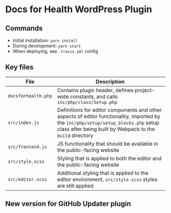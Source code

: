 # Docs for Health WordPress Plugin

## Commands

- Initial installation: `yarn install`
- During development: `yarn start`
- When deploying, see `.travis.yml` config

## Key files

| File | Description |
| ---- | ----------- |
| `docsforhealth.php` | Contains plugin header, defines project-wide constants, and calls `inc/php/class/Setup.php` |
| `src/index.js` | Definitions for editor components and other aspects of editor functionality, imported by the `inc/php/setup/setup_blocks.php` setup class after being built by Webpack to the `build` directory |
| `src/frontend.js` | JS functionality that should be available in the public-facing website |
| `src/style.scss` | Styling that is applied to both the editor and the public-facing  website |
| `src/editor.scss` | Additional styling that is applied to the editor environment, `src/style.scss` styles are still applied |

## New version for GitHub Updater plugin
